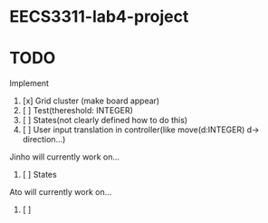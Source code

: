 # EECS3311-lab4-project
# TODO
Implement
1. [x] Grid cluster (make board appear)
1. [ ] Test(thereshold: INTEGER)
1. [ ] States(not clearly defined how to do this)
1. [ ] User input translation in controller(like move(d:INTEGER) d-> direction...)

Jinho will currently work on...
1. [ ] States

Ato will currently work on...
1. [ ]
 
